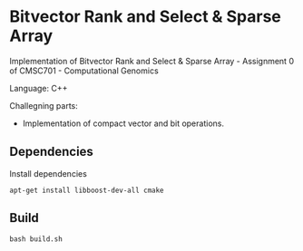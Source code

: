 # Bitvector Rank and Select & Sparse Array
Implementation of Bitvector Rank and Select & Sparse Array - Assignment 0 of CMSC701 - Computational Genomics

Language: C++

Challegning parts:
- Implementation of compact vector and bit operations.

## Dependencies
Install dependencies
```shell
apt-get install libboost-dev-all cmake
```

## Build
```shell
bash build.sh
```